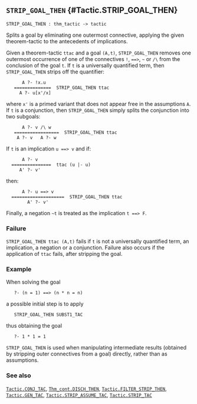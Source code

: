 ## `STRIP_GOAL_THEN` {#Tactic.STRIP_GOAL_THEN}


```
STRIP_GOAL_THEN : thm_tactic -> tactic
```



Splits a goal by eliminating one outermost connective, applying the
given theorem-tactic to the antecedents of implications.


Given a theorem-tactic `ttac` and a goal `(A,t)`, `STRIP_GOAL_THEN` removes one
outermost occurrence of one of the connectives `!`, `==>`, `~` or `/\` from the
conclusion of the goal `t`.  If `t` is a universally quantified term, then
`STRIP_GOAL_THEN` strips off the quantifier:
    
          A ?- !x.u
       ==============  STRIP_GOAL_THEN ttac
         A ?- u[x'/x]
    
where `x'` is a primed variant that does not appear free in the
assumptions `A`.  If `t` is a conjunction, then `STRIP_GOAL_THEN` simply splits
the conjunction into two subgoals:
    
          A ?- v /\ w
       =================  STRIP_GOAL_THEN ttac
        A ?- v   A ?- w
    
If `t` is an implication `u ==> v` and if:
    
          A ?- v
      ===============  ttac (u |- u)
         A' ?- v'
    
then:
    
          A ?- u ==> v
      ====================  STRIP_GOAL_THEN ttac
            A' ?- v'
    
Finally, a negation `~t` is treated as the implication `t ==> F`.

### Failure

`STRIP_GOAL_THEN ttac (A,t)` fails if `t` is not a universally quantified term,
an implication, a negation or a conjunction.  Failure also occurs if the
application of `ttac` fails, after stripping the goal.

### Example

When solving the goal
    
       ?- (n = 1) ==> (n * n = n)
    
a possible initial step is to apply
    
       STRIP_GOAL_THEN SUBST1_TAC
    
thus obtaining the goal
    
       ?- 1 * 1 = 1
    




`STRIP_GOAL_THEN` is used when manipulating intermediate results (obtained by
stripping outer connectives from a goal) directly, rather than as assumptions.

### See also

[`Tactic.CONJ_TAC`](#Tactic.CONJ_TAC), [`Thm_cont.DISCH_THEN`](#Thm_cont.DISCH_THEN), [`Tactic.FILTER_STRIP_THEN`](#Tactic.FILTER_STRIP_THEN), [`Tactic.GEN_TAC`](#Tactic.GEN_TAC), [`Tactic.STRIP_ASSUME_TAC`](#Tactic.STRIP_ASSUME_TAC), [`Tactic.STRIP_TAC`](#Tactic.STRIP_TAC)

